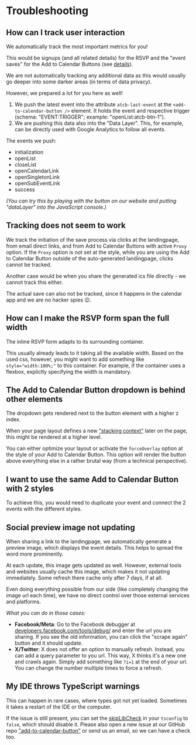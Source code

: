 
# Troubleshooting

## How can I track user interaction

We automatically track the most important metrics for you!

This would be signups (and all related details) for the RSVP and the "event saves" for the Add to Calendar Buttons (see [details](/application-manual/analytics.html)).

We are not automatically tracking any additional data as this would usually go deeper into some darker areas (in terms of data privacy).

However, we prepared a lot for you here as well!

1. We push the latest event into the attribute `atcb-last-event` at the `<add-to-calendar-button />` element. It holds the event and respective trigger (schema: "EVENT:TRIGGER"; example: "openList:atcb-btn-1").
2. We are pushing this data also into the "Data Layer". This, for example, can be directly used with Google Analytics to follow all events.

The events we push:

* initialization
* openList
* closeList
* openCalendarLink
* openSingletonLink
* openSubEventLink
* success

*(You can try this by playing with the button on our website and putting "dataLayer" into the JavaScript console.)*

## Tracking does not seem to work

We track the initiation of the save process via clicks at the landingpage, from email direct links, and from Add to Calendar Buttons with active `Proxy` option. If the `Proxy` option is not set at the style, while you are using the Add to Calendar Button outside of the auto-generated landingpage, clicks cannot be tracked.

Another case would be when you share the generated ics file directly - we cannot track this either.

The actual save can also not be tracked, since it happens in the calendar app and we are no hacker spies 😉.

## How can I make the RSVP form span the full width

The inline RSVP form adapts to its surrounding container.

This usually already leads to it taking all the available width. Based on the used css, however, you might want to add something like `style="width:100%;"` to this container. For example, if the container uses a flexbox, explictly specifying the width is mandatory.

## The Add to Calendar Button dropdown is behind other elements

The dropdown gets rendered next to the button element with a higher z index.

When your page layout defines a new ["stacking context"](https://developer.mozilla.org/en-US/docs/Web/CSS/CSS_positioned_layout/Understanding_z-index/Stacking_context) later on the page, this might be rendered at a higher level.

You can either optimize your layout or activate the `forceOverlay` option at the style of your Add to Calendar Button. This option will render the button above everything else in a rather brutal way (from a technical perspective).

## I want to use the same Add to Calendar Button with 2 styles

To achieve this, you would need to duplicate your event and connect the 2 events with the different styles.

## Social preview image not updating

When sharing a link to the landingpage, we automatically generate a preview image, which displays the event details. This helps to spread the word more prominently.

At each update, this image gets updated as well. However, external tools and websites usually cache this image, which makes it not updating immediately. Some refresh there cache only after 7 days, if at all.

Even doing everything possible from our side (like completely changing the image url each time), we have no direct control over those external services and platforms.

_What you can do in those cases:_

* **Facebook/Meta**: Go to the Facebook debugger at [developers.facebook.com/tools/debug/](https://developers.facebook.com/tools/debug/) and enter the url you are sharing. If you see the old information, you can click the "scrape again" button and it should update.
* **X/Twitter**: X does not offer an option to manually refresh. Instead, you can add a query parameter to you url. This way, X thinks it's a new one and crawls again. Simply add something like `?i=1` at the end of your url. You can change the number multiple times to force a refresh.

## My IDE throws TypeScript warnings

This can happen in rare cases, where types got not yet loaded. Sometimes it takes a restart of the IDE or the computer.

If the issue is still present, you can set the [skipLibCheck](https://www.typescriptlang.org/tsconfig#skipLibCheck) in your `tsconfig` to `false`, which should disable it.
Please also open a new issue at our GitHub repo ["add-to-calendar-button"](https://github.com/add2cal/add-to-calendar-button/issues/new/choose) or send us an email, so we can have a check too.